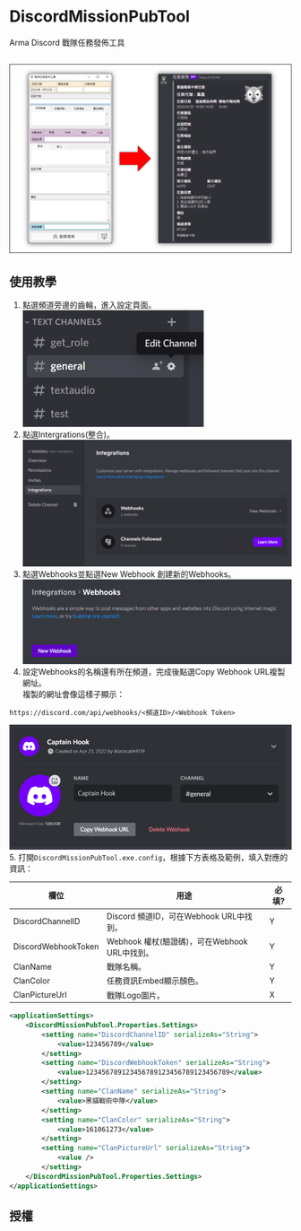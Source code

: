 ﻿# DiscordMissionPubTool
Arma Discord 戰隊任務發佈工具<br>

![](img/00.png)
---
## 使用教學
1. 點選頻道旁邊的齒輪，進入設定頁面。<br>
![](img/01.png)
2. 點選Intergrations(整合)。<br>
![](img/02.png)
3. 點選Webhooks並點選New Webhook 創建新的Webhooks。<br>
![](img/03.png)
4. 設定Webhooks的名稱還有所在頻道，完成後點選Copy Webhook URL複製網址。<br>
複製的網址會像這樣子顯示：
```
https://discord.com/api/webhooks/<頻道ID>/<Webhook Token>
```
![](img/04.png)
5. 打開`DiscordMissionPubTool.exe.config`，根據下方表格及範例，填入對應的資訊：

| 欄位 | 用途 | 必填? |
|-----|------|------|
|DiscordChannelID|Discord 頻道ID，可在Webhook URL中找到。|Y|
|DiscordWebhookToken|Webhook 權杖(驗證碼)，可在Webhook URL中找到。|Y|
|ClanName|戰隊名稱。|Y|
|ClanColor|任務資訊Embed顯示顏色。|Y|
|ClanPictureUrl|戰隊Logo圖片。|X|
```xml
<applicationSettings>
    <DiscordMissionPubTool.Properties.Settings>
        <setting name="DiscordChannelID" serializeAs="String">
            <value>123456789</value> 
        </setting>
        <setting name="DiscordWebhookToken" serializeAs="String">
            <value>123456789123456789123456789123456789</value> 
        </setting>
        <setting name="ClanName" serializeAs="String">
            <value>黑貓戰術中隊</value>
        </setting>
        <setting name="ClanColor" serializeAs="String">
            <value>161061273</value>
        </setting>
        <setting name="ClanPictureUrl" serializeAs="String">
            <value />
        </setting>
    </DiscordMissionPubTool.Properties.Settings>
</applicationSettings>
```
## 授權